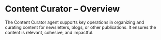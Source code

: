 # Content Curator – Overview

The Content Curator agent supports key operations in organizing and curating content for newsletters, blogs, or other publications. It ensures the content is relevant, cohesive, and impactful.